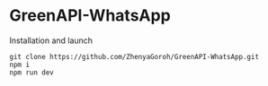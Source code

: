 ﻿# GreenAPI-WhatsApp

Installation and launch

```
git clone https://github.com/ZhenyaGoroh/GreenAPI-WhatsApp.git
npm i
npm run dev
```

